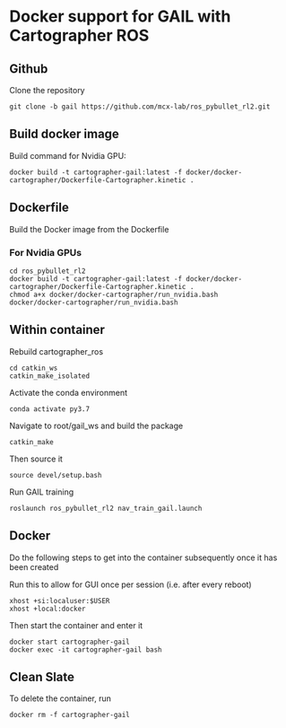 # Docker support for GAIL with Cartographer ROS

 ## Github
Clone the repository
```
git clone -b gail https://github.com/mcx-lab/ros_pybullet_rl2.git
```

## Build docker image 
Build command for Nvidia GPU:

```
docker build -t cartographer-gail:latest -f docker/docker-cartographer/Dockerfile-Cartographer.kinetic .
```

## Dockerfile
Build the Docker image from the Dockerfile

### For Nvidia GPUs
```
cd ros_pybullet_rl2
docker build -t cartographer-gail:latest -f docker/docker-cartographer/Dockerfile-Cartographer.kinetic .
chmod a+x docker/docker-cartographer/run_nvidia.bash
docker/docker-cartographer/run_nvidia.bash
```

## Within container
Rebuild cartographer_ros
```
cd catkin_ws
catkin_make_isolated
```

Activate the conda environment
```
conda activate py3.7
```

Navigate to root/gail_ws and build the package
```
catkin_make
```
Then source it
```
source devel/setup.bash
```

Run GAIL training
```
roslaunch ros_pybullet_rl2 nav_train_gail.launch
```


## Docker
Do the following steps to get into the container subsequently once it has been created

Run this to allow for GUI once per session (i.e. after every reboot)
```
xhost +si:localuser:$USER
xhost +local:docker
```
Then start the container and enter it
```
docker start cartographer-gail
docker exec -it cartographer-gail bash
```

## Clean Slate
To delete the container, run
```
docker rm -f cartographer-gail
```